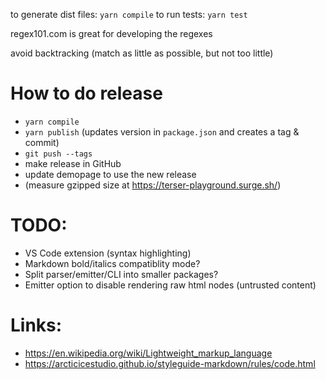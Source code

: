 to generate dist files: `yarn compile`
to run tests: `yarn test`

regex101.com is great for developing the regexes

avoid backtracking (match as little as possible, but not too little)

# How to do release
- `yarn compile`
- `yarn publish` (updates version in `package.json` and creates a tag & commit)
- `git push --tags`
- make release in GitHub
- update demopage to use the new release
- (measure gzipped size at https://terser-playground.surge.sh/)

# TODO:
- VS Code extension (syntax highlighting)
- Markdown bold/italics compatiblity mode?
- Split parser/emitter/CLI into smaller packages?
- Emitter option to disable rendering raw html nodes (untrusted content)

# Links:
- https://en.wikipedia.org/wiki/Lightweight_markup_language
- https://arcticicestudio.github.io/styleguide-markdown/rules/code.html
